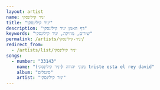 ```yaml
---
layout: artist
name: יניר קילינסקי
title: "יניר קילינסקי"
description: "דף האמן יניר קילינסקי"
keywords: "שירים, מוזיקה, יניר קילינסקי"
permalink: /artists/יניר-קילינסקי/
redirect_from:
  - /artists/list/יניר קילינסקי
songs:
  - number: "33143"
    name: "ניגוני יהודה (יניר קילינסקי) triste esta el rey david"
    album: "סינגלים"
    artist: "יניר קילינסקי"
---
```

